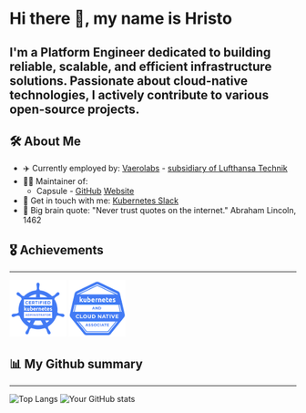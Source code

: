 # Hi there 👋, my name is Hristo

I'm a Platform Engineer dedicated to building reliable, scalable, and efficient infrastructure solutions. Passionate about cloud-native technologies, I actively contribute to various open-source projects.
---

## 🛠️ About Me

- ✈️ Currently employed by: [Vaerolabs](https://vaerolabs.com) - [subsidiary of Lufthansa Technik](https://www.lufthansa-technik.com/en)
- 🧑‍💻 Maintainer of:
  - Capsule - [GitHub](https://github.com/projectcapsule/capsule) [Website](https://projectcapsule.dev/)
- 💬 Get in touch with me: [Kubernetes Slack](https://kubernetes.slack.com/team/U07BVSYJC64)
- 🧠 Big brain quote:
"Never trust quotes on the internet."
  Abraham Lincoln, 1462

## 🎖️ Achievements

---
<a href=https://www.credly.com/badges/38526f68-d9cc-44b4-8a34-67c092588333/public_url><img src="img/cka.png" alt="CKA" width="100" height="100"></a>
<a href=https://www.credly.com/badges/2f65ffb2-9a8c-4a15-90e9-13c1dab52896/public_url><img src="img/kcna.png" alt="KCNA" width="100" height="100"></a>
## 📊 My Github summary

---
![Top Langs](https://github-readme-stats.vercel.app/api/top-langs/?username=svarrogh1337&layout=donut)
![Your GitHub stats](https://github-readme-stats.vercel.app/api?username=svarrogh1337&show_icons=true&theme=transparent&hide=stars,contribs&count_private=true&show=reviews,prs_merged,prs_merged_percentage&include_all_commits=true)
